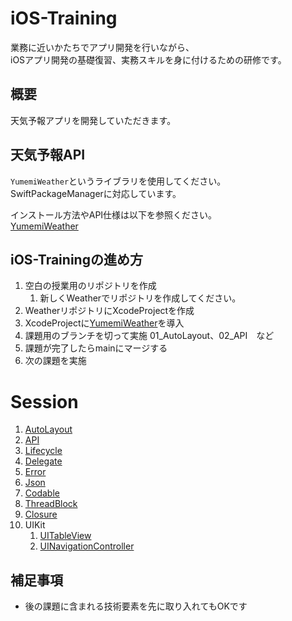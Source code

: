 # iOS-Training
業務に近いかたちでアプリ開発を行いながら、  
iOSアプリ開発の基礎復習、実務スキルを身に付けるための研修です。

## 概要
天気予報アプリを開発していただきます。  

## 天気予報API
`YumemiWeather`というライブラリを使用してください。  
SwiftPackageManagerに対応しています。

インストール方法やAPI仕様は以下を参照ください。  
[YumemiWeather](Documentation/YumemiWeather.md)

## iOS-Trainingの進め方
1. 空白の授業用のリポジトリを作成
    1. 新しくWeatherでリポジトリを作成してください。
1. WeatherリポジトリにXcodeProjectを作成  
1. XcodeProjectに[YumemiWeather](Documentation/YumemiWeather.md)を導入
1. 課題用のブランチを切って実施  01_AutoLayout、02_API　など
2. 課題が完了したらmainにマージする
1. 次の課題を実施


# Session
1. [AutoLayout](Documentation/AutoLayout.md)
1. [API](Documentation/API.md)
1. [Lifecycle](Documentation/VC_Lifecycle.md)
1. [Delegate](Documentation/Delegate.md)
1. [Error](Documentation/Error.md)
1. [Json](Documentation/Json.md)
1. [Codable](Documentation/Codable.md)
1. [ThreadBlock](Documentation/ThreadBlock.md)
1. [Closure](Documentation/Closure.md)
1. UIKit
    1. [UITableView](Documentation/UITableView.md)
    1. [UINavigationController](Documentation/UINavigationController.md)

[^git-rebase]: このようなケースで `rebase` コマンドを使うことが必ずしも正しいとは限りません。 どのような方法をとるかはチームで議論するべきと考えます。 ただ、この研修は「`rebase`コマンドを使ってみる」ことも研修の一部としています。

## 補足事項
- 後の課題に含まれる技術要素を先に取り入れてもOKです
